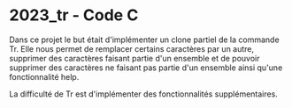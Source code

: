 # 2023_tr - Code C

Dans ce projet le but était d'implémenter un clone partiel de la commande Tr. 
Elle nous permet de remplacer certains caractères par un autre, supprimer des caractères faisant partie d'un ensemble et de pouvoir supprimer des caractères ne faisant pas partie d'un ensemble ainsi qu'une fonctionnalité help.

La difficulté de Tr est d'implémenter des fonctionnalités supplémentaires.

